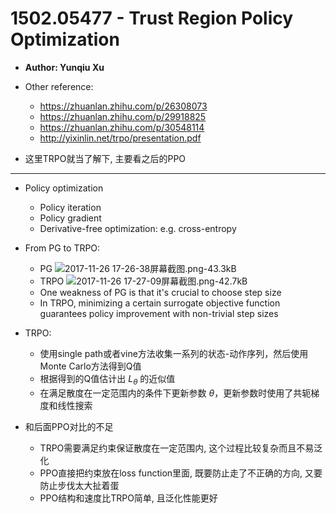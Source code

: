 ﻿# 1502.05477 - Trust Region Policy Optimization

+ **Author: Yunqiu Xu**
+ Other reference:
    + https://zhuanlan.zhihu.com/p/26308073
    + https://zhuanlan.zhihu.com/p/29918825
    + https://zhuanlan.zhihu.com/p/30548114
    + http://yixinlin.net/trpo/presentation.pdf

+ 这里TRPO就当了解下, 主要看之后的PPO
 
-----


+ Policy optimization
    + Policy iteration
    + Policy gradient
    + Derivative-free optimization: e.g. cross-entropy
+ From PG to TRPO: 
    + PG
    ![2017-11-26 17-26-38屏幕截图.png-43.3kB][1]
    + TRPO
    ![2017-11-26 17-27-09屏幕截图.png-42.7kB][2]
    + One weakness of PG is that it's crucial to choose step size
    + In TRPO, minimizing a certain surrogate objective function guarantees policy improvement with non-trivial step sizes


    
+ TRPO:
    + 使用single path或者vine方法收集一系列的状态-动作序列，然后使用Monte Carlo方法得到Q值
    + 根据得到的Q值估计出 $L_{\theta}$ 的近似值
    + 在满足散度在一定范围内的条件下更新参数 $\theta$，更新参数时使用了共轭梯度和线性搜索

+ 和后面PPO对比的不足
    + TRPO需要满足约束保证散度在一定范围内, 这个过程比较复杂而且不易泛化
    + PPO直接把约束放在loss function里面, 既要防止走了不正确的方向, 又要防止步伐太大扯着蛋
    + PPO结构和速度比TRPO简单, 且泛化性能更好
        


  [1]: http://static.zybuluo.com/VenturerXu/p7apaqwmudwbvfsy1g1nxu2l/2017-11-26%2017-26-38%E5%B1%8F%E5%B9%95%E6%88%AA%E5%9B%BE.png
  [2]: http://static.zybuluo.com/VenturerXu/99pip526nv4mmjx8qwetnc0j/2017-11-26%2017-27-09%E5%B1%8F%E5%B9%95%E6%88%AA%E5%9B%BE.png